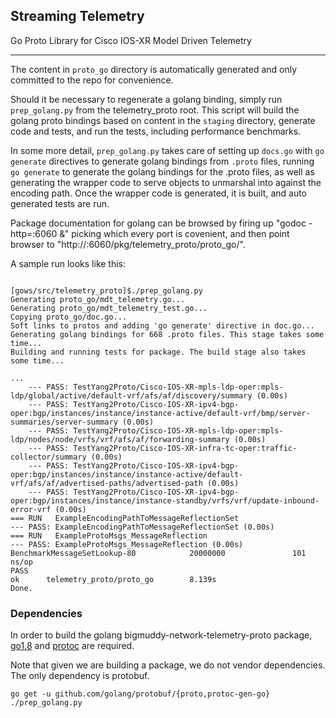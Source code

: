 ## Streaming Telemetry

 Go Proto Library for Cisco IOS-XR Model Driven Telemetry

________________________________________________________________________________________________


The content in `proto_go` directory is automatically generated and
only committed to the repo for convenience.

Should it be necessary to regenerate a golang binding, simply run
`prep_golang.py` from the telemetry_proto root. This script will build
the golang proto bindings based on content in the `staging` directory,
generate code and tests, and run the tests, including performance
benchmarks.

In some more detail, `prep_golang.py` takes care of setting up
`docs.go` with `go generate` directives to generate golang bindings
from `.proto` files, running `go generate` to generate the golang
bindings for the .proto files, as well as generating the wrapper code
to serve objects to unmarshal into against the encoding path. Once the
wrapper code is generated, it is built, and auto generated tests are
run.

Package documentation for golang can be browsed by firing up "godoc
-http=:6060 &" picking which every port is covenient, and then point
browser to "http://<host>:6060/pkg/telemetry_proto/proto_go/".

A sample run looks like this:

```

[gows/src/telemetry_proto]$./prep_golang.py
Generating proto_go/mdt_telemetry.go...
Generating proto_go/mdt_telemetry_test.go...
Copying proto_go/doc.go...
Soft links to protos and adding 'go generate' directive in doc.go...
Generating golang bindings for 668 .proto files. This stage takes some time...
Building and running tests for package. The build stage also takes some time...

...
    --- PASS: TestYang2Proto/Cisco-IOS-XR-mpls-ldp-oper:mpls-ldp/global/active/default-vrf/afs/af/discovery/summary (0.00s)
    --- PASS: TestYang2Proto/Cisco-IOS-XR-ipv4-bgp-oper:bgp/instances/instance/instance-active/default-vrf/bmp/server-summaries/server-summary (0.00s)
    --- PASS: TestYang2Proto/Cisco-IOS-XR-mpls-ldp-oper:mpls-ldp/nodes/node/vrfs/vrf/afs/af/forwarding-summary (0.00s)
    --- PASS: TestYang2Proto/Cisco-IOS-XR-infra-tc-oper:traffic-collector/summary (0.00s)
    --- PASS: TestYang2Proto/Cisco-IOS-XR-ipv4-bgp-oper:bgp/instances/instance/instance-active/default-vrf/afs/af/advertised-paths/advertised-path (0.00s)
    --- PASS: TestYang2Proto/Cisco-IOS-XR-ipv4-bgp-oper:bgp/instances/instance/instance-standby/vrfs/vrf/update-inbound-error-vrf (0.00s)
=== RUN   ExampleEncodingPathToMessageReflectionSet
--- PASS: ExampleEncodingPathToMessageReflectionSet (0.00s)
=== RUN   ExampleProtoMsgs_MessageReflection
--- PASS: ExampleProtoMsgs_MessageReflection (0.00s)
BenchmarkMessageSetLookup-80            20000000               101 ns/op
PASS
ok      telemetry_proto/proto_go        8.139s
Done.
```


### Dependencies

In order to build the golang bigmuddy-network-telemetry-proto package,
[go1.8](https://golang.org/doc/install) and
[protoc](https://github.com/google/protobuf/releases) are required.

Note that given we are building a package, we do not vendor
dependencies. The only dependency is protobuf.

```
go get -u github.com/golang/protobuf/{proto,protoc-gen-go}
./prep_golang.py
```